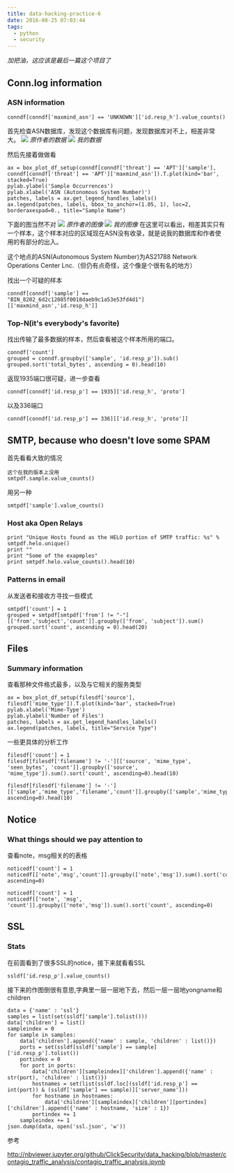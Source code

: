 ```yaml
---
title: data-hacking-practice-6
date: 2016-08-25 07:03:44
tags:
  - python
  - security
---
```


*加把油，这应该是最后一篇这个项目了*

## Conn.log information
### ASN information
```
conndf[conndf['maxmind_asn'] == 'UNKNOWN']['id.resp_h'].value_counts()
```
首先检查ASN数据库，发现这个数据库有问题，发现数据库对不上，相差非常大。
![](data-hacking-practice-6/conndf_maxmind_1.png)
*原作者的数据*
![](data-hacking-practice-6/conndf_maxmind_2.png)
*我的数据*

然后先接着做做看
```
ax = box_plot_df_setup(conndf[conndf['threat'] == 'APT']['sample'], conndf[conndf['threat'] == 'APT']['maxmind_asn']).T.plot(kind='bar', stacked=True)
pylab.ylabel('Sample Occurrences')
pylab.xlabel('ASN (Autonomous System Number)')
patches, labels = ax.get_legend_handles_labels()
ax.legend(patches, labels, bbox_to_anchor=(1.05, 1), loc=2, borderaxespad=0., title="Sample Name")
```
下面的图当然不对
![](data-hacking-practice-6/bar1.png)
*原作者的图像*
![](data-hacking-practice-6/bar2.png)
*我的图像*
在这里可以看出，相差其实只有一个样本，这个样本对应的区域现在ASN没有收录，就是说我的数据库和作者使用的有部分的出入。

这个地点的ASN(Autonomous System Number)为AS21788 Network Operations Center Lnc.（但仍有点奇怪，这个像是个很有名的地方）

找出一个可疑的样本
```
conndf[conndf['sample'] == "BIN_8202_6d2c12085f0018daeb9c1a53e53fd4d1"][['maxmind_asn','id.resp_h']]
```

### Top-N(it's everybody's favorite)
找出传输了最多数据的样本，然后查看被这个样本所用的端口。
```
conndf['count']
grouped = conndf.groupby(['sample', 'id.resp_p']).sub()
grouped.sort('total_bytes', ascending = 0).head(10)
```
返现1935端口很可疑，进一步查看
```
conndf[conndf['id.resp_p'] == 1935]['id.resp_h', 'proto']
```
以及336端口
```
conndf[conndf['id.resp_p'] == 336][['id.resp_h', 'proto']]
```

## SMTP, because who doesn't love some SPAM
首先看看大致的情况
```
这个在我的版本上没用
smtpdf.sample.value_counts()
```
用另一种
```
smtpdf['sample'].value_counts()
```
### Host aka Open Relays
```
print "Unique Hosts found as the HELO portion of SMTP traffic: %s" % smtpdf.helo.unique()
print ""
print "Some of the exapmples"
print smtpdf.helo.value_counts().head(10)
```
###  Patterns in email
从发送者和接收方寻找一些模式
```
smtpdf['count'] = 1
grouped = smtpdf[smtpdf['from'] != "-"][['from','subject','count']].groupby(['from', 'subject']).sum()
grouped.sort('count', ascending = 0).head(20)
```

## Files
### Summary information
查看那种文件格式最多，以及与它相关的服务类型
```
ax = box_plot_df_setup(filesdf['source'], filesdf['mime_type']).T.plot(kind='bar', stacked=True)
pylab.xlabel('Mime-Type')
pylab.ylabel('Number of Files')
patches, labels = ax.get_legend_handles_labels()
ax.legend(patches, labels, title="Service Type")
```
一些更具体的分析工作
```
filesdf['count'] = 1
filesdf[filesdf['filename'] != '-'][['source', 'mime_type', 'seen_bytes', 'count']].groupby(['source', 'mime_type']).sum().sort('count', ascending=0).head(10)
```
```
filesdf[filesdf['filename'] != '-'][['sample','mime_type','filename','count']].groupby(['sample','mime_type','filename']).sum().sort('count', ascending=0).head(10)
```

## Notice
### What things should we pay attention to
查看note，msg相关的的表格
```
noticedf['count'] = 1
noticedf[['note','msg','count']].groupby(['note','msg']).sum().sort('count', ascending=0)
```
```
noticedf['count'] = 1
noticedf[['note', 'msg', 'count']].groupby(['note','msg']).sum().sort('count', ascending=0)
```
## SSL
### Stats
在前面看到了很多SSL的notice，接下来就看看SSL

```
ssldf['id.resp_p'].value_counts()
```
接下来的作图倒很有意思,字典里一层一层地下去，然后一层一层地yongname和children
```
data = {'name' : 'ssl'}
samples = list(set(ssldf['sample'].tolist()))
data['children'] = list()
sampleindex = 0
for sample in samples:
    data['children'].append({'name' : sample, 'children' : list()})
    ports = set(ssldf[ssldf['sample'] == sample]['id.resp_p'].tolist())
    portindex = 0
    for port in ports:
        data['children'][sampleindex]['children'].append({'name' : str(port), 'children' : list()})
        hostnames = set(list(ssldf.loc[(ssldf['id.resp_p'] == int(port)) & (ssldf['sample'] == sample)]['server_name']))
        for hostname in hostnames:
            data['children'][sampleindex]['children'][portindex]['children'].append({'name' : hostname, 'size' : 1})
        portindex += 1
    sampleindex += 1
json.dump(data, open('ssl.json', 'w'))

```

参考

http://nbviewer.jupyter.org/github/ClickSecurity/data_hacking/blob/master/contagio_traffic_analysis/contagio_traffic_analysis.ipynb
